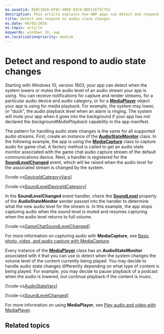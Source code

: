 ```yaml
---
ms.assetid: EE0C1B28-EF9C-4BD9-A3C0-BDF11E75C752
description: This article explains how UWP apps can detect and respond to system-initiated changes in audio stream levels
title: Detect and respond to audio state changes
ms.date: 04/03/2018
ms.topic: article
keywords: windows 10, uwp
ms.localizationpriority: medium
---
```

# Detect and respond to audio state changes
Starting with Windows 10, version 1803, your app can detect when the system lowers or mutes the audio level of an audio stream your app is using. You can receive notifications for capture and render streams, for a particular audio device and audio category, or for a [**MediaPlayer**](https://docs.microsoft.com/en-us/uwp/api/Windows.Media.Playback.MediaPlayer) object your app is using for media playback. For example, the system may lower, or "duck", the audio playback level when an alarm is ringing. The system will mute your app when it goes into the background if your app has not declared the *backgroundMediaPlayback* capability in the app manifest. 

The pattern for handling audio state changes is the same for all supported audio streams. First, create an instance of the [**AudioStateMonitor**](https://docs.microsoft.com/uwp/api/windows.media.audio.audiostatemonitor) class. In the following example, the app is using the [**MediaCapture**](https://msdn.microsoft.com/library/windows/apps/Windows.Media.Capture.MediaCapture) class to capture audio for game chat. A factory method is called to get an audio state monitor associated with the game chat audio capture stream of the default communications device.  Next, a handler is registered for the [**SoundLevelChanged**](https://docs.microsoft.com/uwp/api/windows.media.audio.audiostatemonitor.soundlevelchanged) event, which will be raised when the audio level for the associated stream is changed by the system.

[!code-cs[DeviceIdCategoryVars](./code/SimpleCameraPreview_Win10/cs/MainPage.xaml.cs#SnippetDeviceIdCategoryVars)]

[!code-cs[SoundLevelDeviceIdCategory](./code/SimpleCameraPreview_Win10/cs/MainPage.xaml.cs#SnippetSoundLevelDeviceIdCategory)]

In the **SoundLevelChanged** event handler, check the [**SoundLevel**](https://docs.microsoft.com/uwp/api/windows.media.audio.audiostatemonitor.soundlevel) property of the **AudioStateMonitor** sender passed into the handler to determine what the new audio level for the stream is. In this example, the app stops capturing audio when the sound level is muted and resumes capturing when the audio level returns to full volume.

[!code-cs[GameChatSoundLevelChanged](./code/SimpleCameraPreview_Win10/cs/MainPage.xaml.cs#SnippetGameChatSoundLevelChanged)]

For more information on capturing audio with **MediaCapture**, see [Basic photo, video, and audio capture with MediaCapture](basic-photo-video-and-audio-capture-with-MediaCapture.md).

Every instance of the [**MediaPlayer**](https://msdn.microsoft.com/library/windows/apps/Windows.Media.Playback.MediaPlayer) class has an **AudioStateMonitor** associated with it that you can use to detect when the system changes the volume level of the content currently being played. You may decide to handle audio state changes differently depending on what type of content is being played. For example, you may decide to pause playback of a podcast when the audio is lowered, but continue playback if the content is music. 

[!code-cs[AudioStateVars](./code/MediaPlayer_RS1/cs/MainPage.xaml.cs#SnippetAudioStateVars)]

[!code-cs[SoundLevelChanged](./code/MediaPlayer_RS1/cs/MainPage.xaml.cs#SnippetSoundLevelChanged)]

For more information on using **MediaPlayer**, see [Play audio and video with MediaPlayer](play-audio-and-video-with-mediaplayer.md). 

## Related topics